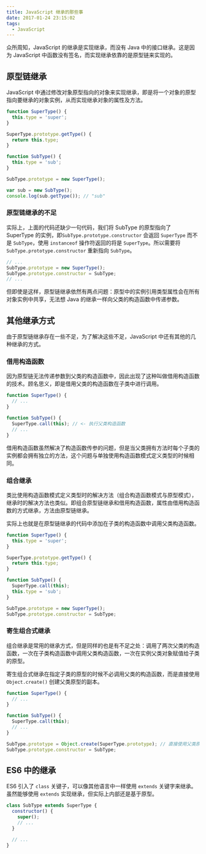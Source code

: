 ```yaml
---
title: JavaScript 继承的那些事
date: 2017-01-24 23:15:02
tags:
  - JavaScript
---
```


众所周知，JavaScript 的继承是实现继承，而没有 Java 中的接口继承。这是因为 JavaScript 中函数没有签名，而实现继承依靠的是原型链来实现的。

## 原型链继承

JavaScript 中通过修改对象原型指向的对象来实现继承，即是将一个对象的原型指向要继承的对象实例，从而实现继承对象的属性及方法。

<!-- more -->

``` js
function SuperType() {
  this.type = 'super';
}

SuperType.prototype.getType() {
  return this.type;
}

function SubType() {
  this.type = 'sub';
}

SubType.prototype = new SuperType();

var sub = new SubType();
console.log(sub.getType()); // "sub"
```

### 原型链继承的不足
实际上，上面的代码还缺少一句代码，我们将 SubType 的原型指向了 SuperType 的实例，即`SubType.prototype.constructor` 会返回 `SuperType` 而不是 `SubType`，使用 `instanceof` 操作符返回的将是 `SuperType`。所以需要将 `SubType.prototype.constructor` 重新指向 `SubType`。

``` js
// ...
SubType.prototype = new SuperType();
SubType.prototype.constructor = SubType;
// ... 
```

但即使是这样，原型链继承依然有两点问题：原型中的实例引用类型属性会在所有对象实例中共享，无法想 Java 的继承一样向父类的构造函数中传递参数。

## 其他继承方式

由于原型链继承存在一些不足，为了解决这些不足，JavaScript 中还有其他的几种继承的方式。

### 借用构造函数
因为原型链无法传递参数到父类的构造函数中，因此出现了这种叫做借用构造函数的技术。顾名思义，即是借用父类的构造函数在子类中进行调用。

``` js
function SuperType() {
  // ...
}

function SubType() {
  SuperType.call(this); // <- 执行父类构造函数
  // ...
}
```

借用构造函数虽然解决了构造函数传参的问题，但是当父类拥有方法时每个子类的实例都会拥有独立的方法，这个问题与单独使用构造函数模式定义类型的时候相同。

### 组合继承
类比使用构造函数模式定义类型时的解决方法（组合构造函数模式与原型模式），继承时的解决方法也类似。即组合原型链继承和借用构造函数，属性由借用构造函数的方式继承，方法由原型链继承。

实际上也就是在原型链继承的代码中添加在子类的构造函数中调用父类构造函数。

``` js
function SuperType() {
  this.type = 'super';
}

SuperType.prototype.getType() {
  return this.type;
}

function SubType() {
  SuperType.call(this);
  this.type = 'sub';
}

SubType.prototype = new SuperType();
SubType.prototype.constructor = SubType;
```

### 寄生组合式继承
组合继承是常用的继承方式，但是同样的也是有不足之处：调用了两次父类的构造函数，一次在子类构造函数中调用父类构造函数，一次在实例父类对象赋值给子类的原型。

寄生组合式继承在指定子类的原型的时候不必调用父类的构造函数，而是直接使用 `Object.create()` 创建父类原型的副本。

``` js
function SuperType() {
  // ...
}

function SubType() {
  SuperType.call(this);
  // ...
}

SubType.prototype = Object.create(SuperType.prototype); // 直接使用父类原型创建副本
SubType.prototype.constructor = SubType;
```

## ES6 中的继承

ES6 引入了 `class` 关键子，可以像其他语言中一样使用 `extends` 关键字来继承。虽然能够使用 `extends` 实现继承，但实际上内部还是基于原型。

``` js
class SubType extends SuperType {
  constructor() {
    super();
    // ...
  }

  // ...
}
```